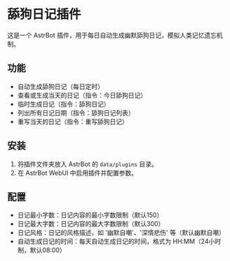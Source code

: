 # 舔狗日记插件

这是一个 AstrBot 插件，用于每日自动生成幽默舔狗日记，模拟人类记忆遗忘机制。

## 功能
- 自动生成舔狗日记（每日定时）
- 查看或生成当天的日记（指令：今日舔狗日记）
- 临时生成日记（指令：舔狗日记）
- 列出所有日记日期（指令：舔狗日记列表）
- 重写当天的日记（指令：重写舔狗日记）

## 安装
1. 将插件文件夹放入 AstrBot 的 `data/plugins` 目录。
2. 在 AstrBot WebUI 中启用插件并配置参数。

## 配置
- 日记最小字数：日记内容的最小字数限制（默认150）
- 日记最大字数：日记内容的最大字数限制（默认300）
- 日记风格：日记的风格描述，如 '幽默自嘲'、'深情悲伤' 等（默认幽默自嘲）
- 自动生成日记的时间：每天自动生成日记的时间，格式为 HH:MM（24小时制，默认08:00）
